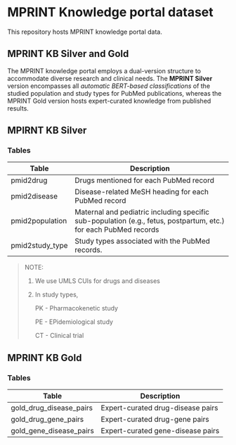 # MPRINT Knowledge portal dataset

This repository hosts MPRINT knowledge portal data.

## MPRINT KB Silver and Gold

The MPRINT knowledge portal employs a dual-version structure to accommodate diverse research and clinical needs. The **MPRINT Silver** version encompasses all <i>automatic BERT-based classifications</i> of the studied population and study types for PubMed publications, whereas the MPRINT Gold version hosts expert-curated knowledge from published results.

## MPIRNT KB Silver

### Tables

| Table     | Description  |
| ------------------ | ----------|
| pmid2drug       | Drugs mentioned for each PubMed record   |
|pmid2disease | Disease-related MeSH heading for each PubMed record|
|pmid2population| Maternal and pediatric including specific sub-population (e.g., fetus, postpartum, etc.) for each PubMed records|
|pmid2study_type| Study types associated with the PubMed records.|

> NOTE:
> 1. We use UMLS CUIs for drugs and diseases
> 2. In study types,
>    
>    PK - Pharmacokenetic study
>    
>    PE - EPidemiological study
>    
>    CT - Clinical trial
## MPRINT KB Gold

### Tables

| Table     | Description  |
| ------------------ | ----------|
| gold_drug_disease_pairs | Expert-curated drug-disease pairs |
| gold_drug_gene_pairs | Expert-curated drug-gene pairs |
| gold_gene_disease_pairs | Expert-curated gene-disease pairs |
